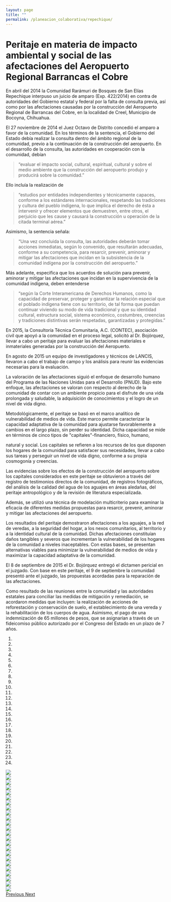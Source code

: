 ```yaml
---
layout: page
title: ""
permalink: /planeacion_colaborativa/repechique/
---
```


# Peritaje en materia de impacto ambiental y social de las afectaciones del Aeropuerto Regional Barrancas el Cobre

En abril del 2014 la Comunidad Rarámuri de Bosques de San Elías Repechique interpuso un juicio de amparo (Exp. 422/2014) en contra de autoridades del Gobierno estatal y federal por la falta de consulta previa, así como por las afectaciones causadas por la construcción del Aeropuerto Regional de Barrancas del Cobre, en la localidad de Creel, Municipio de Bocoyna, Chihuahua.

El 27 noviembre de 2014 el Juez Octavo de Distrito concedió el amparo a favor de la comunidad. En los términos de la sentencia, el Gobierno del Estado debía realizar la consulta dentro del ámbito regional de la comunidad, previo a la continuación de la construcción del aeropuerto. En el desarrollo de la consulta, las autoridades en cooperación con la comunidad, debían

> “evaluar el impacto social, cultural, espiritual, cultural y sobre el medio ambiente que la construcción del aeropuerto produjo y producirá sobre la comunidad.”

Ello incluía la realización de

> “estudios por entidades independientes y técnicamente capaces, conforme a los estándares internacionales, respetando las tradiciones y cultura del pueblo indígena, lo que implica el derecho de ésta a intervenir y ofrecer elementos que demuestren, entre otros, el perjuicio que les cause y causará la construcción u operación de la citada terminal aérea.”

Asimismo, la sentencia señala:

> “Una vez concluida la consulta, las autoridades deberán tomar acciones inmediatas, según lo convenido, que resultarán adecuadas, conforme a su competencia, para resarcir, prevenir, aminorar y mitigar las afectaciones que incidan en la subsistencia de la comunidad indígena por la construcción del aeropuerto.”

Más adelante, especifica que los acuerdos de solución para prevenir, aminorar y mitigar las afectaciones que incidan en la supervivencia de la comunidad indígena, deben entenderse

> “según la Corte Interamericana de Derechos Humanos, como la capacidad de preservar, proteger y garantizar la relación especial que el poblado indígena tiene con su territorio, de tal forma que puedan continuar viviendo su modo de vida tradicional y que su identidad cultural, estructura social, sistema económico, costumbres, creencias y tradiciones distintivas serán respetadas, garantizadas y protegidas.”

En 2015, la Consultoría Técnica Comunitaria, A.C. (CONTEC), asociación civil que apoyó a la comunidad en el proceso legal, solicitó al Dr. Bojórquez, llevar a cabo un peritaje para evaluar las afectaciones materiales e inmateriales generadas por la construcción del Aeropuerto.

En agosto de 2015 un equipo de investigadores y técnicos de LANCIS, llevaron a cabo el trabajo de campo y los análisis para reunir las evidencias necesarias para la evaluación.

La valoración de las afectaciones siguió el enfoque de desarrollo humano del Programa de las Naciones Unidas para el Desarrollo (PNUD). Bajo este enfoque, las afectaciones se valoran con respecto al derecho de la comunidad de contar con un ambiente propicio para el disfrute de una vida prolongada y saludable, la adquisición de conocimientos y el logro de un nivel de vida digno.

Metodológicamente, el peritaje se basó en el marco analítico de vulnerabilidad de medios de vida. Este marco permite caracterizar la capacidad adaptativa de la comunidad para ajustarse favorablemente a
cambios en el largo plazo, sin perder su identidad. Dicha capacidad se mide en términos de cinco tipos de "capitales"-financiero, físico, humano,

natural y social. Los capitales se refieren a los recursos de los que disponen los hogares de la comunidad para satisfacer sus necesidades, llevar a cabo sus tareas y perseguir un nivel de vida digno, conforme a
su propia cosmogonía y creencias.

Las evidencias sobre los efectos de la construcción del aeropuerto sobre los capitales considerados en este peritaje se obtuvieron a través del registro de testimonios directos de la comunidad, de registros fotográficos, del análisis de la calidad del agua de los aguajes en áreas aledañas, del peritaje antropológico y de la revisión de literatura especializada.

Además, se utilizó una técnica de modelación multicriterio para examinar la eficacia de diferentes medidas propuestas para resarcir, prevenir, aminorar y mitigar las afectaciones del aeropuerto.

Los resultados del peritaje demostraron afectaciones a los aguajes, a la red de veredas, a la seguridad del hogar, a los nexos comunitarios, al territorio y a la identidad cultural de la comunidad. Dichas
afectaciones constituían daños tangibles y severos que incrementan la vulnerabilidad de los hogares de la comunidad a niveles inaceptables. Con estas bases, se presentan alternativas viables para minimizar la vulnerabilidad de medios de vida y maximizar la capacidad adaptativa de la comunidad.

El 8 de septiembre de 2015 el Dr. Bojórquez entregó el dictamen pericial en el juzgado. Con base en este peritaje, el 9 de septiembre la comunidad presentó ante el juzgado, las propuestas acordadas para la reparación de las afectaciones.

Como resultado de las reuniones entre la comunidad y las autoridades estatales para conciliar las medidas de mitigación y remediación, se acordaron medidas que incluyen: la realización de acciones de reforestación y conservación de suelo, el establecimiento de una vereda y la rehabilitación de los cuerpos de agua. Asimismo, el pago de una indemnización de 65 millones de pesos, que se asignarían a través de un fideicomiso público autorizado por el Congreso del Estado en un plazo de 7 años.

<div id="myCarousel" class="carousel slide">
<!-- para que corra en automático añadir al final de la línea anterior:
data-ride="carousel" -->

  <!-- Indicators -->
  <ol class="carousel-indicators">
    <li data-target="#myCarousel" data-slide-to="0" class="active"></li>
    <li data-target="#myCarousel" data-slide-to="1"></li>
    <li data-target="#myCarousel" data-slide-to="2"></li>
    <li data-target="#myCarousel" data-slide-to="3"></li>
    <li data-target="#myCarousel" data-slide-to="4"></li>
    <li data-target="#myCarousel" data-slide-to="5"></li>
    <li data-target="#myCarousel" data-slide-to="6"></li>
    <li data-target="#myCarousel" data-slide-to="7"></li>
    <li data-target="#myCarousel" data-slide-to="8"></li>
    <li data-target="#myCarousel" data-slide-to="9"></li>
    <li data-target="#myCarousel" data-slide-to="10"></li>
    <li data-target="#myCarousel" data-slide-to="11"></li>
    <li data-target="#myCarousel" data-slide-to="12"></li>
    <li data-target="#myCarousel" data-slide-to="13"></li>
    <li data-target="#myCarousel" data-slide-to="14"></li>
    <li data-target="#myCarousel" data-slide-to="15"></li>
    <li data-target="#myCarousel" data-slide-to="16"></li>
    <li data-target="#myCarousel" data-slide-to="17"></li>
    <li data-target="#myCarousel" data-slide-to="18"></li>
    <li data-target="#myCarousel" data-slide-to="19"></li>
    <li data-target="#myCarousel" data-slide-to="20"></li>
    <li data-target="#myCarousel" data-slide-to="21"></li>
    <li data-target="#myCarousel" data-slide-to="22"></li>
    <li data-target="#myCarousel" data-slide-to="23"></li>
  </ol>

  <!-- Wrapper for slides -->
  <div class="carousel-inner">
    <div class="item active">
      <img src="/assets/proyectos_apc/fotos_repechique/fo_01_repechique_rancherias.jpg">
    </div>
    <div class="item">
      <img src="/assets/proyectos_apc/fotos_repechique/fo_02_repechique_pista.jpg">
    </div>
    <div class="item">
      <img src="/assets/proyectos_apc/fotos_repechique/fo_03_repechique_pista.jpg">
    </div>
    <div class="item">
      <img src="/assets/proyectos_apc/fotos_repechique/fo_04_repechique_talud.jpg">
    </div>
    <div class="item">
      <img src="/assets/proyectos_apc/fotos_repechique/fo_05_repechique_testimonios.jpg">
    </div>
    <div class="item">
      <img src="/assets/proyectos_apc/fotos_repechique/fo_06_repechique_testimonios.jpg">
    </div>
    <div class="item">
      <img src="/assets/proyectos_apc/fotos_repechique/fo_07_repechique_dron.jpg">
    </div>
    <div class="item">
      <img src="/assets/proyectos_apc/fotos_repechique/fo_08_repechique_dron.jpg">
    </div>
    <div class="item">
      <img src="/assets/proyectos_apc/fotos_repechique/fo_09_repechique_interrupcion.jpg">
    </div>
    <div class="item">
      <img src="/assets/proyectos_apc/fotos_repechique/fo_10_repechique_material.jpg">
    </div>
    <div class="item">
      <img src="/assets/proyectos_apc/fotos_repechique/fo_11_repechique_aguaje.jpg">
    </div>
    <div class="item">
      <img src="/assets/proyectos_apc/fotos_repechique/fo_12_repechique_aguaje.jpg">
    </div>
    <div class="item">
      <img src="/assets/proyectos_apc/fotos_repechique/fo_13_repechique_desmonte.jpg">
    </div>
    <div class="item">
      <img src="/assets/proyectos_apc/fotos_repechique/fo_14_repechique_muestras.jpg">
    </div>
    <div class="item">
      <img src="/assets/proyectos_apc/fotos_repechique/fo_15_repechique_veredas.jpg">
    </div>
    <div class="item">
      <img src="/assets/proyectos_apc/fotos_repechique/fo_16_repechique_mapas.jpg">
    </div>
    <div class="item">
      <img src="/assets/proyectos_apc/fotos_repechique/fo_17_repechique_mapas.jpg">
    </div>
    <div class="item">
      <img src="/assets/proyectos_apc/fotos_repechique/fo_18_repechique_aguaje.jpg">
    </div>
    <div class="item">
      <img src="/assets/proyectos_apc/fotos_repechique/fo_19_repechique_vista.jpg">
    </div>
    <div class="item">
      <img src="/assets/proyectos_apc/fotos_repechique/fo_20_repechique_vista.jpg">
    </div>
    <div class="item">
      <img src="/assets/proyectos_apc/fotos_repechique/fo_21_repechique_vista.jpg">
    </div>
    <div class="item">
      <img src="/assets/proyectos_apc/fotos_repechique/fo_22_repechique_creel.jpg">
    </div>
    <div class="item">
      <img src="/assets/proyectos_apc/fotos_repechique/fo_23_repechique_3d.jpg">
    </div>
    <div class="item">
      <img src="/assets/proyectos_apc/fotos_repechique/fo_24_repechique_aeropuerto.jpg">
    </div>
  </div>

  <!-- Left and right controls -->
  <a class="left carousel-control" href="#myCarousel" role="button" data-slide="prev">
    <span class="glyphicon glyphicon-chevron-left" aria-hidden="true"></span>
    <span class="sr-only">Previous</span>
  </a>
  <a class="right carousel-control" href="#myCarousel" role="button" data-slide="next">
    <span class="glyphicon glyphicon-chevron-right" aria-hidden="true"></span>
    <span class="sr-only">Next</span>
  </a>
</div>
